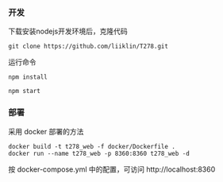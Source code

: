 ### 开发
下载安装nodejs开发环境后，克隆代码
```
git clone https://github.com/liiklin/T278.git
```

运行命令
```
npm install

npm start
```

### 部署

采用 docker 部署的方法
```
docker build -t t278_web -f docker/Dockerfile .
docker run --name t278_web -p 8360:8360 t278_web -d
```

按 docker-compose.yml 中的配置，可访问 http://localhost:8360

